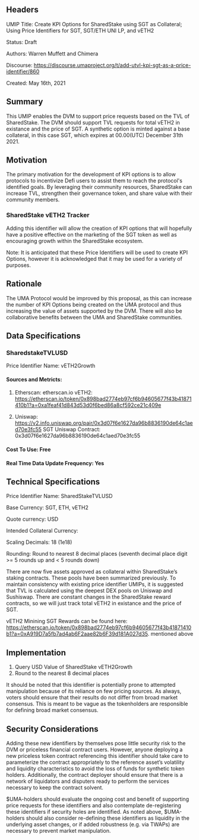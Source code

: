## Headers
UMIP Title: Create KPI Options for SharedStake using SGT as Collateral; Using Price Identifiers for SGT, SGT/ETH UNI LP, and vETH2

Status: Draft

Authors: Warren Muffett and Chimera

Discourse: https://discourse.umaproject.org/t/add-utvl-kpi-sgt-as-a-price-identifier/860

Created: May 16th, 2021

## Summary 
This UMIP enables the DVM to support price requests based on the TVL of SharedStake. 
The DVM should support TVL requests for total vETH2 in existance and the price of SGT. 
A synthetic option is minted against a base collateral, in this case SGT, which expires at 00.00(UTC) December 31th 2021.

## Motivation 
The primary motivation for the development of KPI options is to allow protocols to incentivize Defi users to assist them to reach the 
protocol's identified goals. By leveraging their community resources, SharedStake can increase TVL, strengthen their governance token, 
and share value with their community members.

### SharedStake vETH2 Tracker

Adding this identifier will allow the creation of KPI options that will hopefully have a positive effective on the marketing of the SGT 
token as well as encouraging growth within the SharedStake ecosystem.

Note: It is anticipated that these Price Identifiers will be used to create KPI Options, however it is acknowledged that it may be used for a variety of purposes.

## Rationale
The UMA Protocol would be improved by this proposal, as this can increase the number of KPI Options being created on the UMA protocol and thus increasing the value of assets supported by the DVM. There will also be collaborative benefits between the UMA and SharedStake communities.

## Data Specifications 
### SharedstakeTVLUSD

Price Identifier Name: vETH2Growth

#### Sources and Metricts: 
1. Etherscan: etherscan.io
 	vETH2: https://etherscan.io/token/0x898bad2774eb97cf6b94605677f43b41871410b1?a=0xa1feaf41d843d53d0f6bed86a8cf592ce21c409e
	
2. Uniswap: https://v2.info.uniswap.org/pair/0x3d07f6e1627da96b8836190de64c1aed70e3fc55
	SGT Uniswap Contract: 0x3d07f6e1627da96b8836190de64c1aed70e3fc55

#### Cost To Use: Free
#### Real Time Data Update Frequency: Yes


## Technical Specifications

Price Identifier Name: SharedStakeTVLUSD

Base Currency: SGT, ETH, vETH2 

Quote currency: USD

Intended Collateral Currency: 

Scaling Decimals: 18 (1e18)

Rounding: Round to nearest 8 decimal places (seventh decimal place digit >= 5 rounds up and < 5 rounds down)

There are now five assets approved as collateral within SharedStake’s staking contracts. These pools have been summarized previously. To maintain consistency with existing price identifier UMIPs, it is suggested that TVL is calculated using the deepest DEX pools on Uniswap and Sushiswap. There are constant changes in the SharedStake reward contracts, so we will just track total vETH2 in existance and the price of SGT. 

vETH2 Minining SGT Rewards can be found here: https://etherscan.io/token/0x898bad2774eb97cf6b94605677f43b41871410b1?a=0xA919D7a5fb7ad4ab6F2aae82b6F39d181A027d35.
 mentioned above


## Implementation

1. Query USD Value of SharedStake vETH2Growth 
2. Round to the nearest 8 decimal places

It should be noted that this identifier is potentially prone to attempted manipulation because of its reliance on few pricing sources. As always, voters should ensure that their results do not differ from broad market consensus. This is meant to be vague as the tokenholders are responsible for defining broad market consensus.



## Security Considerations

Adding these new identifiers by themselves pose little security risk to the DVM or priceless financial contract users. However, anyone deploying a new priceless token contract referencing this identifier should take care to parameterize the contract appropriately to the reference asset’s volatility and liquidity characteristics to avoid the loss of funds for synthetic token holders. Additionally, the contract deployer should ensure that there is a network of liquidators and disputers ready to perform the services necessary to keep the contract solvent.

$UMA-holders should evaluate the ongoing cost and benefit of supporting price requests for these identifiers and also contemplate de-registering these identifiers if security holes are identified. As noted above, $UMA-holders should also consider re-defining these identifiers as liquidity in the underlying asset changes, or if added robustness (e.g. via TWAPs) are necessary to prevent market manipulation.

